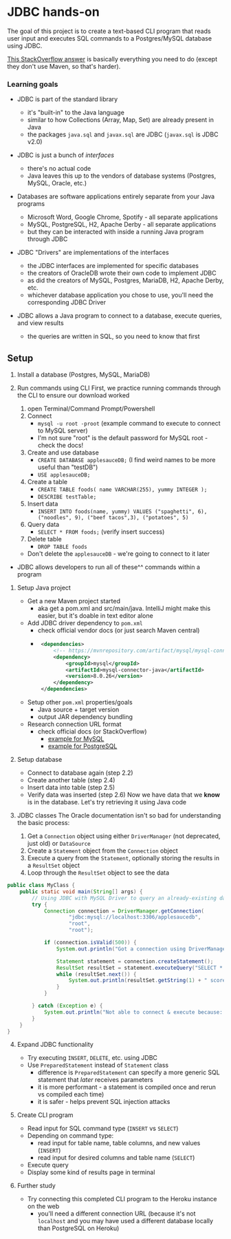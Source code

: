 # JDBC hands-on
The goal of this project is to create a text-based CLI program that reads user input and executes SQL commands to a Postgres/MySQL database using JDBC.

[This StackOverflow answer](https://stackoverflow.com/a/2840358) is basically everything you need to do (except they don't use Maven, so that's harder).

### Learning goals
* JDBC is part of the standard library
  * it's "built-in" to the Java language
  * similar to how Collections (Array, Map, Set) are already present in Java
  * the packages `java.sql` and `javax.sql` are JDBC (`javax.sql` is JDBC v2.0)

* JDBC is just a bunch of _interfaces_
  * there's no actual code
  * Java leaves this up to the vendors of database systems (Postgres, MySQL, Oracle, etc.)

* Databases are software applications entirely separate from your Java programs
  * Microsoft Word, Google Chrome, Spotify - all separate applications
  * MySQL, PostgreSQL, H2, Apache Derby - all separate applications
  * but they can be interacted with inside a running Java program through JDBC

* JDBC "Drivers" are implementations of the interfaces
  * the JDBC interfaces are implemented for specific databases
  * the creators of OracleDB wrote their own code to implement JDBC
  * as did the creators of MySQL, Postgres, MariaDB, H2, Apache Derby, etc.
  * whichever database application you chose to use, you'll need the corresponding JDBC Driver

* JDBC allows a Java program to connect to a database, execute queries, and view results
  * the queries are written in SQL, so you need to know that first

## Setup
1) Install a database (Postgres, MySQL, MariaDB)

2) Run commands using CLI
First, we practice running commands through the CLI to ensure our download worked
   1) open Terminal/Command Prompt/Powershell
   2) Connect
      * `mysql -u root -proot` (example command to execute to connect to MySQL server)
      * I'm not sure "root" is the default password for MySQL root - check the docs!
   3) Create and use database
      * `CREATE DATABASE applesauceDB;` (I find weird names to be more useful than "testDB")
      * `USE applesauceDB;`
   4) Create a table
      * `CREATE TABLE foods( name VARCHAR(255), yummy INTEGER );`
      * `DESCRIBE testTable;`
   5) Insert data
      * `INSERT INTO foods(name, yummy) VALUES ("spaghetti", 6), ("noodles", 9), ("beef tacos",3), ("potatoes", 5)`
   6) Query data
      * `SELECT * FROM foods;` (verify insert success)
   7) Delete table
      * `DROP TABLE foods`
   * Don't delete the `applesauceDB` - we're going to connect to it later

* JDBC allows developers to run all of these^^ commands within a program

1) Setup Java project
   * Get a new Maven project started
     * aka get a pom.xml and src/main/java. IntelliJ might make this easier, but it's doable in text editor alone
   * Add JDBC driver dependency to `pom.xml`
     * check official vendor docs (or just search Maven central)
     * ```xml
        <dependencies>
            <!-- https://mvnrepository.com/artifact/mysql/mysql-connector-java -->
            <dependency>
                <groupId>mysql</groupId>
                <artifactId>mysql-connector-java</artifactId>
                <version>8.0.26</version>
            </dependency>
        </dependencies>
        ```
   * Setup other `pom.xml` properties/goals
     * Java source + target version
     * output JAR dependency bundling
   * Research connection URL format
     * check official docs (or StackOverflow)
       * [example for MySQL](https://dev.mysql.com/doc/connector-j/8.0/en/connector-j-reference-jdbc-url-format.html)
       * [example for PostgreSQL](https://jdbc.postgresql.org/documentation/80/connect.html)

2) Setup database
   * Connect to database again (step 2.2)
   * Create another table (step 2.4)
   * Insert data into table (step 2.5)
   * Verify data was inserted (step 2.6)
Now we have data that we __know__ is in the database. Let's try retrieving it using Java code

3) JDBC classes
The Oracle documentation isn't so bad for understanding the basic process:
   1) Get a `Connection` object using either `DriverManager` (not deprecated, just old) or `DataSource`
   2) Create a `Statement` object from the `Connection` object
   3) Execute a query from the `Statement`, optionally storing the results in a `ResultSet` object
   4) Loop through the `ResultSet` object to see the data
```java
public class MyClass {
    public static void main(String[] args) {
        // Using JDBC with MySQL Driver to query an already-existing database
        try {
            Connection connection = DriverManager.getConnection(
                    "jdbc:mysql://localhost:3306/applesaucedb",
                    "root",
                    "root");

            if (connection.isValid(500)) {
                System.out.println("Got a connection using DriverManager!");

                Statement statement = connection.createStatement();
                ResultSet resultSet = statement.executeQuery("SELECT * FROM foods");
                while (resultSet.next()) {
                    System.out.println(resultSet.getString(1) + " scores " + resultSet.getString(3) + "/10");
                }
            }

        } catch (Exception e) {
            System.out.println("Not able to connect & execute because: " + e.getMessage());
        }
    }
}
```

4) Expand JDBC functionality
   * Try executing `INSERT`, `DELETE`, etc. using JDBC
   * Use `PreparedStatement` instead of `Statement` class
     * difference is `PreparedStatement` can specify a more generic SQL statement that _later_ receives parameters
     * it is more performant - a statement is compiled once and rerun vs compiled each time)
     * it is safer - helps prevent SQL injection attacks

5) Create CLI program
   * Read input for SQL command type (`INSERT` vs `SELECT`)
   * Depending on command type:
     * read input for table name, table columns, and new values (`INSERT`)
     * read input for desired columns and table name (`SELECT`)
   * Execute query
   * Display some kind of results page in terminal

6) Further study
   * Try connecting this completed CLI program to the Heroku instance on the web
     * you'll need a different connection URL (because it's not `localhost` and you may have used a different database locally than PostgreSQL on Heroku)
